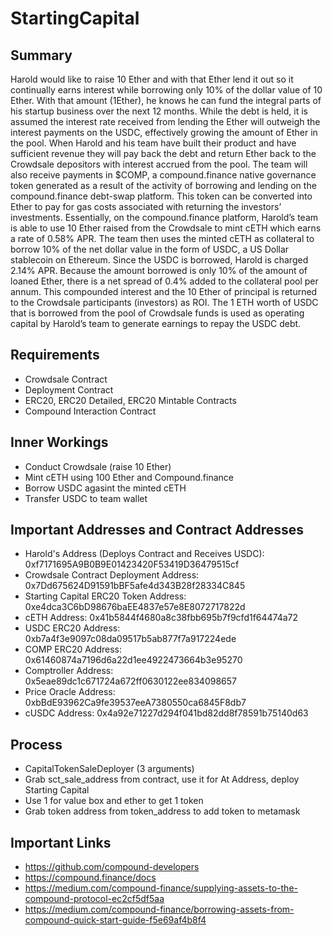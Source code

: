 # StartingCapital

## Summary
Harold would like to raise 10 Ether and with that Ether lend it out so it continually earns interest while borrowing only 10% of the dollar value of 10 Ether. With that amount (1Ether), he knows he can fund the integral parts of his startup business over the next 12 months. While the debt is held, it is assumed the interest rate received from lending the Ether will outweigh the interest payments on the USDC, effectively growing the amount of Ether in the pool. When Harold and his team have built their product and have sufficient revenue they will pay back the debt and return Ether back to the Crowdsale depositors with interest accrued from the pool. The team will also receive payments in $COMP, a compound.finance native governance token generated as a result of the activity of borrowing and lending on the compound.finance debt-swap platform. This token can be converted into Ether to pay for gas costs associated with returning the investors’ investments.
Essentially, on the compound.finance platform, Harold’s team is able to use 10 Ether raised from the Crowdsale to mint cETH which earns a rate of 0.58% APR.  The team then uses the minted cETH as collateral to borrow 10% of the net dollar value in the form of USDC, a US Dollar stablecoin on Ethereum.  Since the USDC is borrowed, Harold is charged 2.14% APR.  Because the amount borrowed is only 10% of the amount of loaned Ether, there is a net spread of 0.4% added to the collateral pool per annum.  This compounded interest and the 10 Ether of principal is returned to the Crowdsale participants (investors) as ROI.  The 1 ETH worth of USDC that is borrowed from the pool of Crowdsale funds is used as operating capital by Harold’s team to generate earnings to repay the USDC debt.


## Requirements
* Crowdsale Contract
* Deployment Contract
* ERC20, ERC20 Detailed, ERC20 Mintable Contracts
* Compound Interaction Contract

## Inner Workings
* Conduct Crowdsale (raise 10 Ether)
* Mint cETH using 100 Ether and Compound.finance
* Borrow USDC agasint the minted cETH
* Transfer USDC to team wallet

## Important Addresses and Contract Addresses
* Harold's Address (Deploys Contract and Receives USDC): 0xf7171695A9B0B9E01423420F53419D36479515cf
* Crowdsale Contract Deployment Address: 0x7Dd675624D91591bBF5afe4d343B28f28334C845
* Starting Capital ERC20 Token Address: 0xe4dca3C6bD98676baEE4837e57e8E8072717822d
* cETH Address: 0x41b5844f4680a8c38fbb695b7f9cfd1f64474a72
* USDC ERC20 Address: 0xb7a4f3e9097c08da09517b5ab877f7a917224ede
* COMP ERC20 Address: 0x61460874a7196d6a22d1ee4922473664b3e95270
* Comptroller Address: 0x5eae89dc1c671724a672ff0630122ee834098657
* Price Oracle Address: 0xbBdE93962Ca9fe39537eeA7380550ca6845F8db7
* cUSDC Address: 0x4a92e71227d294f041bd82dd8f78591b75140d63

## Process
* CapitalTokenSaleDeployer (3 arguments)
* Grab sct_sale_address from contract, use it for At Address, deploy Starting Capital
* Use 1 for value box and ether to get 1 token
* Grab token address from token_address to add token to metamask

## Important Links
* https://github.com/compound-developers
* https://compound.finance/docs
* https://medium.com/compound-finance/supplying-assets-to-the-compound-protocol-ec2cf5df5aa
* https://medium.com/compound-finance/borrowing-assets-from-compound-quick-start-guide-f5e69af4b8f4

